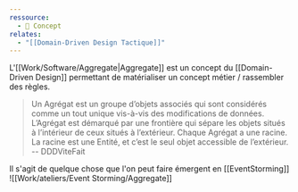 ```yaml
---
ressource:
  - 🧠 Concept
relates:
  - "[[Domain-Driven Design Tactique]]"
---
```


L'[[Work/Software/Aggregate|Aggregate]] est un concept du [[Domain-Driven Design]] permettant de matérialiser un concept métier / rassembler des règles.

> Un Agrégat est un groupe d’objets associés qui sont considérés comme un tout unique vis-à-vis des modifications de données.
> L’Agrégat est démarqué par une frontière qui sépare les objets situés à l’intérieur de ceux situés à l’extérieur. Chaque Agrégat a une racine. La racine est une Entité, et c’est le seul objet accessible de l’extérieur.
> -- DDDViteFait

Il s'agit de quelque chose que l'on peut faire émergent en [[EventStorming]]
![[Work/ateliers/Event Storming/Aggregate]]